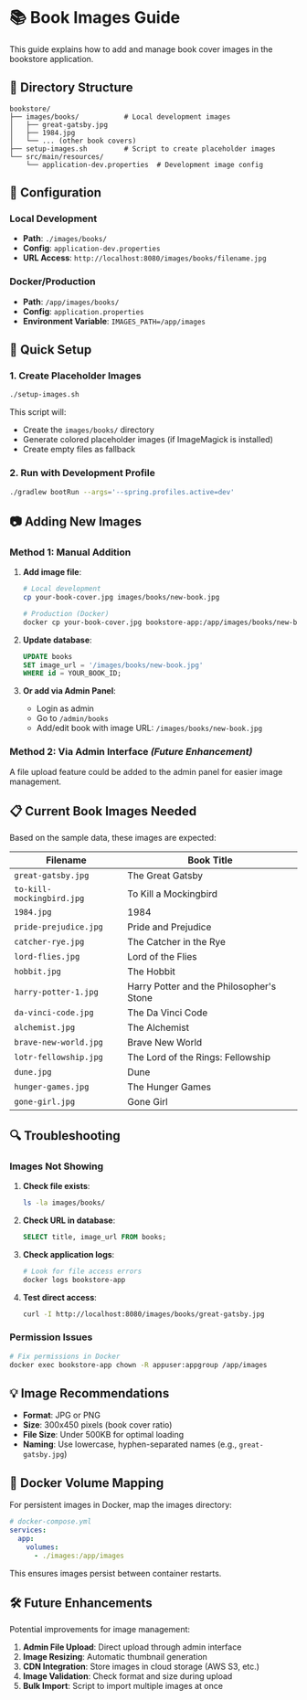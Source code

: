 # 📚 Book Images Guide

This guide explains how to add and manage book cover images in the bookstore application.

## 📁 Directory Structure

```
bookstore/
├── images/books/           # Local development images
│   ├── great-gatsby.jpg
│   ├── 1984.jpg
│   └── ... (other book covers)
├── setup-images.sh         # Script to create placeholder images
└── src/main/resources/
    └── application-dev.properties  # Development image config
```

## 🔧 Configuration

### **Local Development**
- **Path**: `./images/books/`
- **Config**: `application-dev.properties`
- **URL Access**: `http://localhost:8080/images/books/filename.jpg`

### **Docker/Production**
- **Path**: `/app/images/books/`
- **Config**: `application.properties`
- **Environment Variable**: `IMAGES_PATH=/app/images`

## 🚀 Quick Setup

### **1. Create Placeholder Images**
```bash
./setup-images.sh
```

This script will:
- Create the `images/books/` directory
- Generate colored placeholder images (if ImageMagick is installed)
- Create empty files as fallback

### **2. Run with Development Profile**
```bash
./gradlew bootRun --args='--spring.profiles.active=dev'
```

## 📷 Adding New Images

### **Method 1: Manual Addition**

1. **Add image file**:
   ```bash
   # Local development
   cp your-book-cover.jpg images/books/new-book.jpg
   
   # Production (Docker)
   docker cp your-book-cover.jpg bookstore-app:/app/images/books/new-book.jpg
   ```

2. **Update database**:
   ```sql
   UPDATE books 
   SET image_url = '/images/books/new-book.jpg' 
   WHERE id = YOUR_BOOK_ID;
   ```

3. **Or add via Admin Panel**:
   - Login as admin
   - Go to `/admin/books`
   - Add/edit book with image URL: `/images/books/new-book.jpg`

### **Method 2: Via Admin Interface** *(Future Enhancement)*

A file upload feature could be added to the admin panel for easier image management.

## 📋 Current Book Images Needed

Based on the sample data, these images are expected:

| Filename | Book Title |
|----------|------------|
| `great-gatsby.jpg` | The Great Gatsby |
| `to-kill-mockingbird.jpg` | To Kill a Mockingbird |
| `1984.jpg` | 1984 |
| `pride-prejudice.jpg` | Pride and Prejudice |
| `catcher-rye.jpg` | The Catcher in the Rye |
| `lord-flies.jpg` | Lord of the Flies |
| `hobbit.jpg` | The Hobbit |
| `harry-potter-1.jpg` | Harry Potter and the Philosopher's Stone |
| `da-vinci-code.jpg` | The Da Vinci Code |
| `alchemist.jpg` | The Alchemist |
| `brave-new-world.jpg` | Brave New World |
| `lotr-fellowship.jpg` | The Lord of the Rings: Fellowship |
| `dune.jpg` | Dune |
| `hunger-games.jpg` | The Hunger Games |
| `gone-girl.jpg` | Gone Girl |

## 🔍 Troubleshooting

### **Images Not Showing**

1. **Check file exists**:
   ```bash
   ls -la images/books/
   ```

2. **Check URL in database**:
   ```sql
   SELECT title, image_url FROM books;
   ```

3. **Check application logs**:
   ```bash
   # Look for file access errors
   docker logs bookstore-app
   ```

4. **Test direct access**:
   ```bash
   curl -I http://localhost:8080/images/books/great-gatsby.jpg
   ```

### **Permission Issues**

```bash
# Fix permissions in Docker
docker exec bookstore-app chown -R appuser:appgroup /app/images
```

## 💡 Image Recommendations

- **Format**: JPG or PNG
- **Size**: 300x450 pixels (book cover ratio)
- **File Size**: Under 500KB for optimal loading
- **Naming**: Use lowercase, hyphen-separated names (e.g., `great-gatsby.jpg`)

## 🔄 Docker Volume Mapping

For persistent images in Docker, map the images directory:

```yaml
# docker-compose.yml
services:
  app:
    volumes:
      - ./images:/app/images
```

This ensures images persist between container restarts.

## 🛠️ Future Enhancements

Potential improvements for image management:

1. **Admin File Upload**: Direct upload through admin interface
2. **Image Resizing**: Automatic thumbnail generation
3. **CDN Integration**: Store images in cloud storage (AWS S3, etc.)
4. **Image Validation**: Check format and size during upload
5. **Bulk Import**: Script to import multiple images at once 